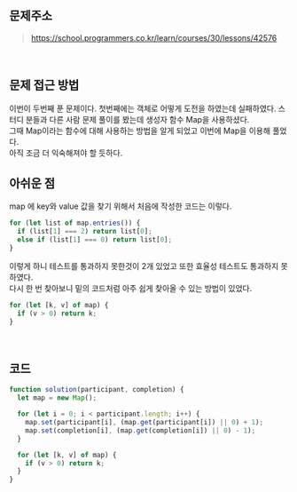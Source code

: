 ## 문제주소

> https://school.programmers.co.kr/learn/courses/30/lessons/42576

</br>

## 문제 접근 방법

이번이 두번째 푼 문제이다. 첫번째에는 객체로 어떻게 도전을 하였는데 실패하였다. 스터디 분들과 다른 사람 문제 풀이를 봤는데 생성자 함수 Map을 사용하셨다.  
그때 Map이라는 함수에 대해 사용하는 방법을 알게 되었고 이번에 Map을 이용해 풀었다.  
아직 조금 더 익숙해져야 할 듯하다.
</br>

## 아쉬운 점

map 에 key와 value 값을 찾기 위해서 처음에 작성한 코드는 이렇다.

```js
for (let list of map.entries()) {
  if (list[1] === 2) return list[0];
  else if (list[1] === 0) return list[0];
}
```

이렇게 하니 테스트를 통과하지 못한것이 2개 있었고 또한 효율성 테스트도 통과하지 못하였다.  
다시 한 번 찾아보니 밑의 코드처럼 아주 쉽게 찾아올 수 있는 방법이 있었다.

```js
for (let [k, v] of map) {
  if (v > 0) return k;
}
```

</br>

## 코드

```js
function solution(participant, completion) {
  let map = new Map();

  for (let i = 0; i < participant.length; i++) {
    map.set(participant[i], (map.get(participant[i]) || 0) + 1);
    map.set(completion[i], (map.get(completion[i]) || 0) - 1);
  }

  for (let [k, v] of map) {
    if (v > 0) return k;
  }
}
```

